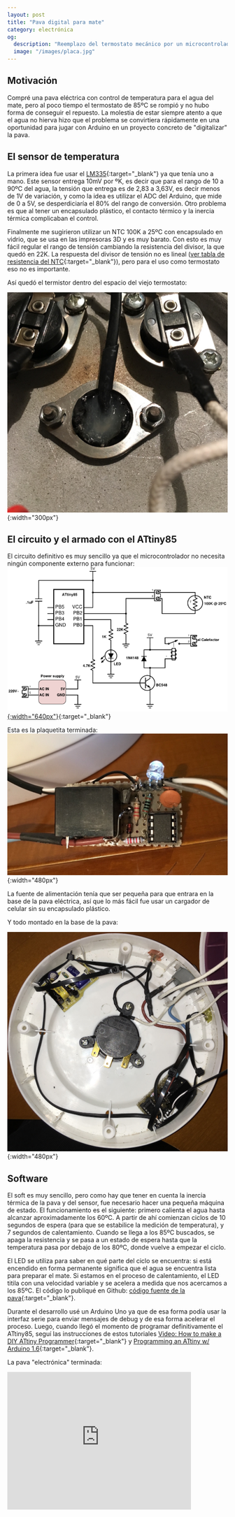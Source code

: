 ```yaml
---
layout: post
title: "Pava digital para mate"
category: electrónica
og:
  description: "Reemplazo del termostato mecánico por un microcontrolador ATtiny85 de una pava eléctrica"
  image: "/images/placa.jpg"
---
```


## Motivación

Compré una pava eléctrica con control de temperatura para el agua del mate, pero al poco tiempo el
termostato de 85ºC se rompió y no hubo forma de conseguir el repuesto. La molestia de estar siempre atento
a que el agua no hierva hizo que el problema se convirtiera rápidamente en una oportunidad para jugar con
Arduino en un proyecto concreto de "digitalizar" la pava.

## El sensor de temperatura

La primera idea fue usar el [LM335](http://www.ti.com/lit/ds/symlink/lm235.pdf){:target="_blank"} ya que tenía uno a mano. Este
sensor entrega 10mV por ºK, es decir que para el rango de 10 a 90ºC del agua, la tensión que entrega es de
2,83 a 3,63V, es decir menos de 1V de variación, y como la idea es utilizar el ADC del Arduino, que mide de 0 a 5V, se
desperdiciaría el 80% del rango de conversión. Otro problema es que al tener un encapsulado plástico, el
contacto térmico y la inercia térmica complicaban el control.

Finalmente me sugirieron utilizar un NTC 100K a 25ºC con encapsulado en vidrio, que se usa en las impresoras 3D
y es muy barato. Con esto es muy fácil regular el rango de tensión cambiando la resistencia del divisor, la que
quedó en 22K. La respuesta del divisor de tensión no es lineal ([ver tabla de resistencia del NTC](/images/tabla-ntc-100k.png){:target="_blank"}), pero para el uso como termostato eso no es importante.

Así quedó el termistor dentro del espacio del viejo termostato:

![Así quedó el termistor en el lugar del termostato](../images/termistor.jpg){:width="300px"}

## El circuito y el armado con el ATtiny85

El circuito definitivo es muy sencillo ya que el microcontrolador no necesita ningún componente externo para funcionar:
[![Circuito de la pava para mate](../images/pava-mate-digital.png){:width="640px"}](http://www.schematics.com/project/digital-pava-35838/){:target="_blank"}

Esta es la plaquetita terminada:
![Plaqueta terminada](../images/placa.jpg){:width="480px"}

La fuente de alimentación tenía que ser pequeña para que entrara en la base de la pava eléctrica, así que lo más fácil
fue usar un cargador de celular sin su encapsulado plástico.

Y todo montado en la base de la pava:

![Montaje en la base de la pava eléctrica](../images/montaje.jpg){:width="480px"}

## Software

El soft es muy sencillo, pero como hay que tener en cuenta la inercia térmica de la pava y del sensor, fue necesario
hacer una pequeña máquina de estado. El funcionamiento es el siguiente: primero calienta el agua hasta alcanzar aproximadamente
los 60ºC. A partir de ahí comienzan ciclos de 10 segundos de espera (para que se estabilice la medición de temperatura), y
7 segundos de calentamiento. Cuando se llega a los 85ºC buscados, se apaga la resistencia y se pasa a un estado de espera hasta que la temperatura pasa por debajo de los 80ºC, donde vuelve a empezar el ciclo.

El LED se utiliza para saber en qué parte del ciclo se encuentra: si está encendido en forma permanente significa que el
agua se encuentra lista para preparar el mate. Si estamos en el proceso de calentamiento, el LED titila con una velocidad
variable y se acelera a medida que nos acercamos a los 85ºC. El código lo publiqué en Github: [código fuente de la pava](https://github.com/jschwindt/PavaMateDigital/blob/master/PavaMate.ino){:target="_blank"}.

Durante el desarrollo usé un Arduino Uno ya que de esa forma podía usar la interfaz serie para enviar mensajes de debug y de esa forma acelerar el proceso. Luego, cuando llegó el momento de programar definitivamente el ATtiny85, seguí las instrucciones
de estos tutoriales [Video: How to make a DIY ATtiny Programmer](https://www.youtube.com/watch?v=BexXvxmOGN8){:target="_blank"} y [Programming an ATtiny w/ Arduino 1.6](http://highlowtech.org/?p=1695){:target="_blank"}.

La pava "electrónica" terminada:

<iframe width="420" height="315" src="https://www.youtube.com/embed/4MAwimaxqno" frameborder="0" allowfullscreen></iframe>
